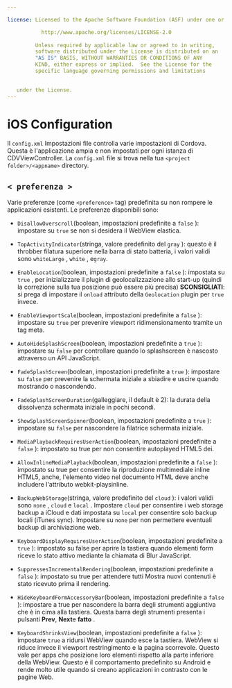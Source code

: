 ```yaml
---

license: Licensed to the Apache Software Foundation (ASF) under one or more contributor license agreements. See the NOTICE file distributed with this work for additional information regarding copyright ownership. The ASF licenses this file to you under the Apache License, Version 2.0 (the "License"); you may not use this file except in compliance with the License. You may obtain a copy of the License at

           http://www.apache.org/licenses/LICENSE-2.0
    
         Unless required by applicable law or agreed to in writing,
         software distributed under the License is distributed on an
         "AS IS" BASIS, WITHOUT WARRANTIES OR CONDITIONS OF ANY
         KIND, either express or implied.  See the License for the
         specific language governing permissions and limitations
    

   under the License.
---
```


# iOS Configuration

Il `config.xml` Impostazioni file controlla varie impostazioni di Cordova. Questa è l'applicazione ampia e non impostati per ogni istanza di CDVViewController. La `config.xml` file si trova nella tua `<project folder>/<appname>` directory.

## `< preferenza >`

Varie preferenze (come `<preference>` tag) predefinita su non rompere le applicazioni esistenti. Le preferenze disponibili sono:

*   `DisallowOverscroll`(boolean, impostazioni predefinite a `false` ): impostare su `true` se non si desidera il WebView elastica.

*   `TopActivityIndicator`(stringa, valore predefinito del `gray` ): questo è il throbber filatura superiore nella barra di stato batteria, i valori validi sono `whiteLarge` , `white` , e`gray`.

*   `EnableLocation`(boolean, impostazioni predefinite a `false` ): impostata su `true` , per inizializzare il plugin di geolocalizzazione allo start-up (quindi la correzione sulla tua posizione può essere più precisa) **SCONSIGLIATI**: si prega di impostare il `onload` attributo della `Geolocation` plugin per `true` invece.

*   `EnableViewportScale`(boolean, impostazioni predefinite a `false` ): impostare su `true` per prevenire viewport ridimensionamento tramite un tag meta.

*   `AutoHideSplashScreen`(boolean, impostazioni predefinite a `true` ): impostare su `false` per controllare quando lo splashscreen è nascosto attraverso un API JavaScript.

*   `FadeSplashScreen`(boolean, impostazioni predefinite a `true` ): impostare su `false` per prevenire la schermata iniziale a sbiadire e uscire quando mostrando o nascondendo.

*   `FadeSplashScreenDuration`(galleggiare, il default è 2): la durata della dissolvenza schermata iniziale in pochi secondi.

*   `ShowSplashScreenSpinner`(boolean, impostazioni predefinite a `true` ): impostare su `false` per nascondere la filatrice schermata iniziale.

*   `MediaPlaybackRequiresUserAction`(boolean, impostazioni predefinite a `false` ): impostato su true per non consentire autoplayed HTML5 dei.

*   `AllowInlineMediaPlayback`(boolean, impostazioni predefinite a `false` ): impostato su true per consentire la riproduzione multimediale inline HTML5, anche, l'elemento video nel documento HTML deve anche includere l'attributo webkit-playsinline.

*   `BackupWebStorage`(stringa, valore predefinito del `cloud` ): i valori validi sono `none` , `cloud` e `local` . Impostare `cloud` per consentire i web storage backup a iCloud e dati impostata su `local` per consentire solo backup locali (iTunes sync). Impostare su `none` per non permettere eventuali backup di archiviazione web.

*   `KeyboardDisplayRequiresUserAction`(boolean, impostazioni predefinite a `true` ): impostato su false per aprire la tastiera quando elementi form riceve lo stato attivo mediante la chiamata di Blur JavaScript.

*   `SuppressesIncrementalRendering`(boolean, impostazioni predefinite a `false` ): impostato su true per attendere tutti Mostra nuovi contenuti è stato ricevuto prima il rendering.

*   `HideKeyboardFormAccessoryBar`(boolean, impostazioni predefinite a `false` ): impostare a true per nascondere la barra degli strumenti aggiuntiva che è in cima alla tastiera. Questa barra degli strumenti presenta i pulsanti **Prev**, **Next**e **fatto** .

*   `KeyboardShrinksView`(boolean, impostazioni predefinite a `false` ): impostare `true` a ridursi WebView quando esce la tastiera. WebView si riduce invece il viewport restringimento e la pagina scorrevole. Questo vale per apps che posizione loro elementi rispetto alla parte inferiore della WebView. Questo è il comportamento predefinito su Android e rende molto utile quando si creano applicazioni in contrasto con le pagine Web.